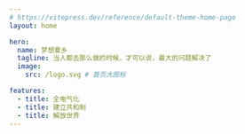 ```yaml
---
# https://vitepress.dev/reference/default-theme-home-page
layout: home

hero:
  name: 梦想夏乡
  tagline: 当人都去那么做的时候，才可以说，最大的问题解决了
  image:
    src: /logo.svg # 首页大图标

features:
  - title: 全电气化
  - title: 建立共和制
  - title: 解放世界
---
```


